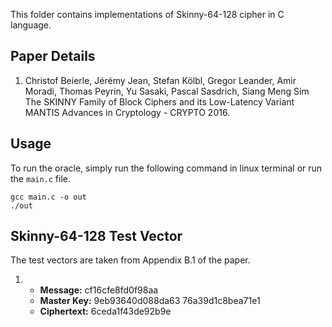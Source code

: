This folder contains implementations of Skinny-64-128 cipher in C language.

## Paper Details
1. Christof Beierle, Jérémy Jean, Stefan Kölbl, Gregor Leander, Amir Moradi, Thomas Peyrin, Yu Sasaki, Pascal Sasdrich, Siang Meng Sim
The SKINNY Family of Block Ciphers and its Low-Latency Variant MANTIS
Advances in Cryptology - CRYPTO 2016.

## Usage
To run the oracle, simply run the following command in linux terminal or run the `main.c` file.
````
gcc main.c -o out
./out
````

## Skinny-64-128 Test Vector
The test vectors are taken from Appendix B.1 of the paper.

1.  - **Message:** cf16cfe8fd0f98aa
    - **Master Key:** 9eb93640d088da63 76a39d1c8bea71e1
    - **Ciphertext:** 6ceda1f43de92b9e
